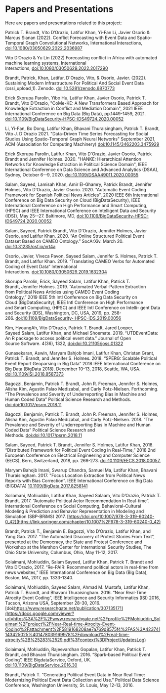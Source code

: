 Papers and Presentations
=====================================

Here are papers and presentations related to this project:

Patrick T. Brandt, Vito D’Orazio, Latifur Khan, Yi-Fan Li, Javier Osorio & Marcus Sianan (2022). Conflict Forecasting with Event Data and Spatio-Temporal Graph Convolutional Networks, International Interactions, [doi:10.1080/03050629.2022.2036987](https://www.tandfonline.com/doi/full/10.1080/03050629.2022.2036987)

Vito D’Orazio & Yu Lin (2022) Forecasting conflict in Africa with automated machine learning systems, International Interactions, [doi:10.1080/03050629.2022.2017290](https://doi.org/10.1080/03050629.2022.2017290)

Brandt, Patrick, Khan, Latifur, D'Orazio, Vito, & Osorio, Javier. (2022). Sustaining Modern Infrastructure For Political And Social Event Data (cssi_upload_1). Zenodo. [doi:10.5281/zenodo.6870773](https://zenodo.org/record/6870773#.Y1Ge_C2B2WY)

Erick Skorupa Parolin, Yibo Hu, Latifur Khan, Javier Osorio, Patrick T. Brandt, Vito D’Orazio, "CoMe-KE: A New Transformers Based Approach for Knowledge Extraction in Conflict and Mediation Domain", 2021 IEEE International Conference on Big Data (Big Data), pp.1449-1459, 2021. [doi:10.1109/BigDataSecurity-HPSC-IDS49724.2020.00052](https://ieeexplore.ieee.org/document/9123024)

Li, Yi-Fan, Bo Dong, Latifur Khan, Bhavani Thuraisingham, Patrick T. Brandt, Vito J. D'Orazio 2021. "Data-Driven Time Series Forecasting for Social Studies Using Spatio-Temporal Graph Neural Networks" September 2021, ACM (Association for Computing Machinery) [doi:10.1145/3462203.3475929](https://dl.acm.org/doi/10.1145/3462203.3475929)

Erick Skorupa Parolin, Latifur Khan, Vito D'Orazio, Javier Osorio, Patrick Brandt and Jennifer Holmes. 2020. "HANKE: Hierarchical Attention Networks for Knowledge Extraction in Political Science Domain", IEEE International Conference on Data Science and Advanced Analytics (DSAA), Sydney, October 6--9, 2020. [doi:10.1109/DSAA49011.2020.00055](https://ieeexplore.ieee.org/document/9260022)

Salam, Sayeed, Lamisah Khan, Amir El-Ghamry, Patrick Brandt, Jennifer Holmes, Vito D'Orazio, Javier Osorio. 2020. "Automatic Event Coding Framework for Spanish Political News Articles". 2020 IEEE 6th International Conference on Big Data Security on Cloud (BigDataSecurity), IEEE International Conference on High Performance and Smart Computing, (HPSC) and IEEE International Conference on Intelligent Data and Security (IDS)}, May 25--27. Baltimore, MD, [doi:10.1109/BigDataSecurity-HPSC-IDS49724.2020.00052](https://ieeexplore.ieee.org/document/9123024)

Salam, Sayeed, Patrick Brandt, Vito D'Orazio, Jennifer Holmes, Javier Osorio, and Latifur Khan. 2020. “An Online Structured Political Event Dataset Based on CAMEO Ontology.” SocArXiv. March 20. [doi:10.31235/osf.io/vrt4a](https://osf.io/preprints/socarxiv/vrt4a/)

Osorio, Javier, Viveca Pavon, Sayeed Salam, Jennifer S. Holmes, Patrick T. Brandt, and Latifur Khan. 2019. “Translating CAMEO Verbs for Automated Coding of Event Data” International Interactions. [doi:10.1080/03050629.2019.1632304](https://www.tandfonline.com/doi/pdf/10.1080/03050629.2019.1632304?needAccess=true)

Skorupa Parolin, Erick, Sayeed Salam, Latifur Khan, Patrick T. Brandt, Jennifer Holmes. 2019. “Automated Verbal-Pattern Extraction from Political News Articles using CAMEO Event Coding Ontology,” 2019 IEEE 5th Intl Conference on Big Data Security on Cloud (BigDataSecurity), IEEE Intl Conference on High Performance and Smart Computing, (HPSC) and IEEE Intl Conference on Intelli- gent Data and Security (IDS), Washington, DC, USA, 2019, pp. 258-266. [doi:10.1109/BigDataSecurity- HPSC-IDS.2019.00056](https://ieeexplore.ieee.org/abstract/document/8819468)

Kim, HyoungAh, Vito D’Orazio, Patrick T. Brandt, Jared Looper, Sayeed Salam, Latifur Khan, and Michael Shoemate. 2019. “UTDEventData: An R package to access political event data.” Journal of Open Source Software. 4(36), 1322, [doi:doi:10.21105/joss.01322](https://joss.theoj.org/papers/10.21105/joss.01322.pdf)

Gunasekaran, Aswin, Maryam Bahjob Imani, Latifur Khan, Christan Grant, Patrick T. Brandt, and Jennifer S. Holmes. 2018. “SPERG: Scalable Political Event Report Geoparsing in Big Data” 2018 IEEE International Conference on Big Data (BigData 2018). December 10–13, 2018, Seattle, WA, USA. [doi:10.1109/ISI.2018.8587373](https://www.researchgate.net/profile/Maryam_Bahojb_Imani/publication/329956047_SPERG_Scalable_Political_Event_Report_Geoparsing_in_Big_Data/links/5db06fdb299bf111d4c009e5/SPERG-Scalable-Political-Event-Report-Geoparsing-in-Big-Data.pdf)

Bagozzi, Benjamin, Patrick T. Brandt, John R. Freeman, Jennifer S. Holmes, Alisha Kim, Agustin Palao Medizabal, and Carly Potz-Nielsen. Forthcoming. “The Prevalence and Severity of Underreporting Bias in Machine and Human Coded Data” Political Science Research and Methods. [doi:doi:10.1017/psrm.2018.11](https://www.cambridge.org/core/journals/political-science-research-and-methods/article/prevalence-and-severity-of-underreporting-bias-in-machine-and-humancoded-data/E7B648ECA1E52DDAA4BF79CB622F520A)

Bagozzi, Benjamin, Patrick T. Brandt, John R. Freeman, Jennifer S. Holmes, Alisha Kim, Agustin Palao Medizabal, and Carly Potz-Nielsen. 2018. “The Prevalence and Severity of Underreporting Bias in Machine and Human Coded Data” Political Science Research and Methods. [doi:doi:10.1017/psrm.2018.11](https://www.benjaminbagozzi.com/uploads/1/2/5/7/12579534/rn_reporting_bias.pdf)

Salam, Sayeed, Patrick T. Brandt, Jennifer S. Holmes, Latifur Khan, 2018. “Distributed Framework for Political Event Coding in Real-Time,” 2018 2nd European Conference on Electrical Engineering and Computer Science (EECS), Bern, Switzerland, 2018, pp. 266-273. [doi:10.1109/EECS.2018.00057.](https://ieeexplore.ieee.org/abstract/document/8910051)

Maryam Bahojb Imani, Swarup Chandra, Samuel Ma, Latifur Khan, Bhavani Thuraisingham. 2017. "Focus Location Extraction from Political News Reports with Bias Correction”. IEEE International Conference on Big Data (BIGDATA) [10.1109/BigData.2017.8258141](https://ieeexplore.ieee.org/abstract/document/8258141)

Soliamani, Mohiuddin, Latifur Khan, Sayeed Salaam, Vito D’Orazio, Patrick T. Brandt. 2017. “Automatic Political Actor Recommendation In Real-time”. International Conference on Social Computing, Behavioral-Cultural Modeling & Prediction and Behavior Representation in Modeling and Simulation (SBP-BRiMS) 2017. [https://doi.org/10.1007/978-3-319-60240-0_42](https://link.springer.com/chapter/10.1007%2F978-3-319-60240-0_42)

Brandt, Patrick T., Benjamin E. Bagozzi, Vito D’Orazio, Latifur Khan, and Yang Gao. 2017. “The Automated Discovery of Protest Stories From Text”, presented at the Democracy, the State and Protest Conference and Workshop at the Mershon Center for International Security Studies, The Ohio State University, Columbus, Ohio, May 11-12, 2017.

Solaimani, Mohiuddin, Salam Sayeed, Latifur Khan, Patrick T. Brandt and Vito D’Orazio, 2017. “Re-PAIR: Recommend political actors in real-time from news websites,” IEEE International Conference on Big Data (Big Data), Boston, MA, 2017, pp. 1333-1340.

Solaimani, Mohiuddin, Sayeed Salam, Ahmad M. Mustafa, Latifur Khan, Patrick T. Brandt, and Bhavani Thuraisingham. 2016. “Near Real-Time Atrocity Event Coding”, IEEE Intelligence and Security Informatics (ISI) 2016, Tucson, Arizona USA, September 28-30, 2016. [doi:https://www.researchgate.net/publication/307135171](https://docs.google.com/viewer?url=https%3A%2F%2Fwww.researchgate.net%2Fprofile%2FMohiuddin_Solaimani%2Fproject%2FNear-Real-time-Atrocity-Event-Coding%2Fattachment%2F5819168208ae7a769d8575f4%2FAS%3A423741143425025%401478039169978%2Fdownload%2Freal-time-atrocity%2B%25283%2529.pdf%3Fcontext%3DProjectUpdatesLog)

Solaimani, Mohiuddin, Rajeevardhan Gopalan, Latifur Khan, Patrick T. Brandt, and Bhavani Thuraisingham. 2016. “Spark-based Political Event Coding”, IEEE BigdataService, Oxford, UK. [doi:10.1109/BigDataService.2016.30](https://ieeexplore.ieee.org/document/7474330?section=abstract)

Brandt, Patrick T. “Generating Political Event Data in Near Real Time: Modernizing Political Event Data Collection and Use.” Political Data Science Conference, Washington University, St. Louis, May 12-13, 2016.
